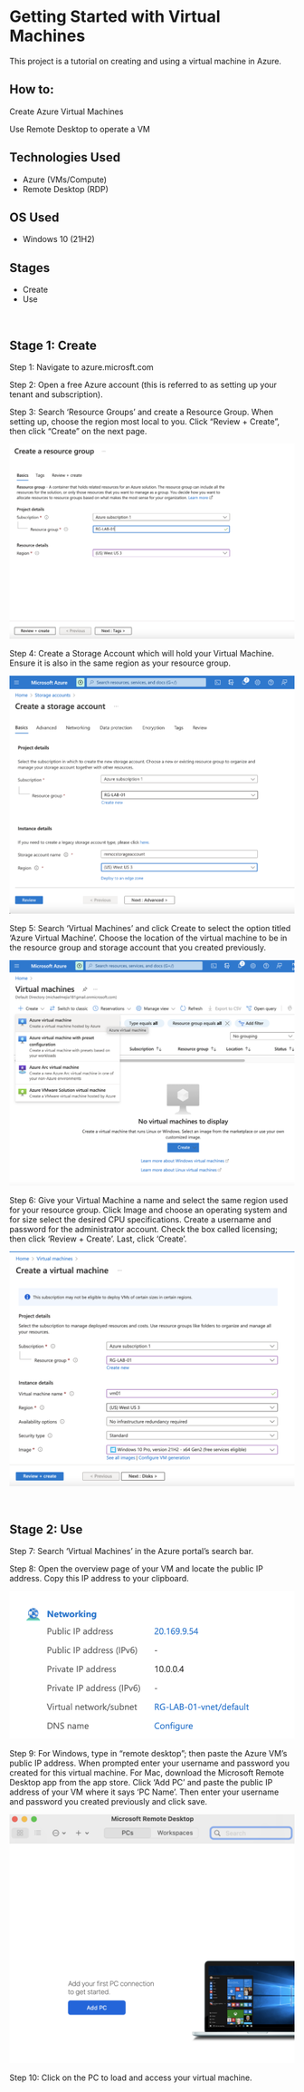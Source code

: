 
<h1>Getting Started with Virtual Machines</h1>
This project is a tutorial on creating and using a virtual machine in Azure. <br />


<h2>How to:</h2>


<p>
Create Azure Virtual Machines </p>
<p>
Use Remote Desktop to operate a VM </p>


<h2>Technologies Used</h2>

- Azure (VMs/Compute)
- Remote Desktop (RDP)

<h2>OS Used </h2>

- Windows 10 (21H2)

<h2>Stages</h2>

- Create
- Use

</br>

<h2>Stage 1: Create</h2>
<p>
Step 1: Navigate to azure.microsft.com

Step 2: Open a free Azure account (this is referred to as setting up your tenant and subscription).

Step 3: Search ‘Resource Groups’ and create a Resource Group. When setting up, choose the region most local to you. Click “Review + Create”, then click “Create” on the next page. 
 
  ![](media/STEP%203%20-%20RESOURCE%20GROUP.png)

Step 4: Create a Storage Account which will hold your Virtual Machine. Ensure it is also in the same region as your resource group.

![](media/STEP%204%20-%20STORAGE%20ACCOUNT.png)

Step 5: Search ‘Virtual Machines’ and click Create to select the option titled ‘Azure Virtual Machine’. Choose the location of the virtual machine to be in the resource group and storage account that you created previously.

![](media/STEP%205%20-%20AZURE%20VIRTUAL%20MACHINE.png)

Step 6: Give your Virtual Machine a name and select the same region used for your resource group. Click Image and choose an operating system and for size select the desired CPU specifications. Create a username and password for the administrator account. Check the box called licensing; then click ‘Review + Create’. Last, click ‘Create’.

![](media/STEP%206%20-%20VM%20SPECS.png)

</p>
<br />

<h2>Stage 2: Use</h2>
<p>
Step 7: Search ‘Virtual Machines’ in the Azure portal’s search bar.

Step 8: Open the overview page of your VM and locate the public IP address. Copy this IP address to your clipboard.
  
 ![](media/STEP%208%20-%20PUBLIC%20IP%20ADDRESS.png)

Step 9: For Windows, type in “remote desktop”; then paste the Azure VM’s public IP address. When prompted enter your username and password you created for this virtual machine. For Mac, download the Microsoft Remote Desktop app from the app store. Click ‘Add PC’ and paste the public IP address of your VM where it says ‘PC Name’. Then enter your username and password you created previously and click save.

![](media/STEP%209%20-%20ADD%20PC.png)

Step 10: Click on the PC to load and access your virtual machine.
</p>
<br />


